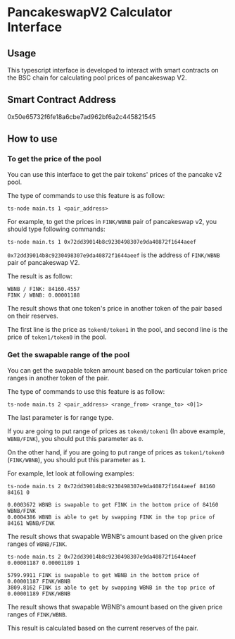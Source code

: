 # PancakeswapV2 Calculator Interface

## Usage

This typescript interface is developed to interact with smart contracts on the BSC chain for calculating pool prices of pancakeswap V2.

## Smart Contract Address

0x50e65732f6fe18a6cbe7ad962bf6a2c445821545

## How to use

### To get the price of the pool

You can use this interface to get the pair tokens' prices of the pancake v2 pool.

The type of commands to use this feature is as follow:
```
ts-node main.ts 1 <pair_address>
```

For example, to get the prices in `FINK/WBNB` pair of pancakeswap v2, you should type following commands:
```
ts-node main.ts 1 0x72dd39014b8c9230498307e9da40872f1644aeef
```
`0x72dd39014b8c9230498307e9da40872f1644aeef` is the address of `FINK/WBNB` pair of pancakeswap V2.

The result is as follow:
```
WBNB / FINK: 84160.4557
FINK / WBNB: 0.00001188
```
The result shows that one token's price in another token of the pair based on their reserves.

The first line is the price as `token0/token1` in the pool, and second line is the price of `token1/token0` in the pool.

### Get the swapable range of the pool

You can get the swapable token amount based on the particular token price ranges in another token of the pair.

The type of commands to use this feature is as follow:
```
ts-node main.ts 2 <pair_address> <range_from> <range_to> <0|1>
```
The last parameter is for range type.

If you are going to put range of prices as `token0/token1` (In above example, `WBNB/FINK`), you should put this parameter as `0`.

On the other hand, if you are going to put range of prices as `token1/token0` (`FINK/WBNB`), you should put this parameter as `1`.

For example, let look at following examples:
```
ts-node main.ts 2 0x72dd39014b8c9230498307e9da40872f1644aeef 84160 84161 0

0.0003672 WBNB is swapable to get FINK in the bottom price of 84160 WBNB/FINK
0.0004386 WBNB is able to get by swapping FINK in the top price of 84161 WBNB/FINK
```

The result shows that swapable WBNB's amount based on the given price ranges of `WBNB/FINK`.

```
ts-node main.ts 2 0x72dd39014b8c9230498307e9da40872f1644aeef 0.00001187 0.00001189 1 

5799.9911 FINK is swapable to get WBNB in the bottom price of 0.00001187 FINK/WBNB
3809.8162 FINK is able to get by swapping WBNB in the top price of 0.00001189 FINK/WBNB
```

The result shows that swapable WBNB's amount based on the given price ranges of `FINK/WBNB`.

This result is calculated based on the current reserves of the pair.

